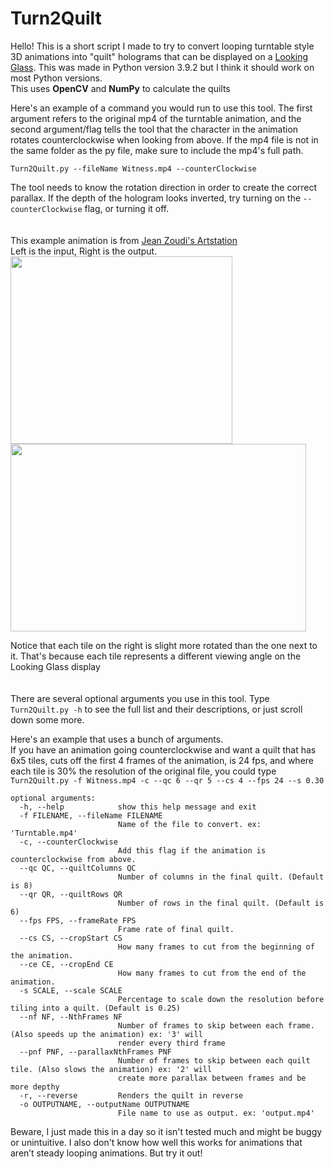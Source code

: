 # Turn2Quilt
Hello! This is a short script I made to try to convert looping turntable style 3D animations into "quilt" holograms that can be displayed on a [Looking Glass](https://lookingglassfactory.com/).
This was made in Python version 3.9.2 but I think it should work on most Python versions.<br />
This uses **OpenCV** and **NumPy** to calculate the quilts

Here's an example of a command you would run to use this tool.
The first argument refers to the original mp4 of the turntable animation, and the second argument/flag tells the tool that the character in the animation rotates counterclockwise when looking from above.
If the mp4 file is not in the same folder as the py file, make sure to include the mp4's full path. 
```
Turn2Quilt.py --fileName Witness.mp4 --counterClockwise
```
The tool needs to know the rotation direction in order to create the correct parallax. If the depth of the hologram looks inverted, try turning on the `--counterClockwise` flag, or turning it off.
<br />
<br />
<br />
This example animation is from [Jean Zoudi's Artstation](https://www.artstation.com/artwork/0ndYq8)<br />
Left is the input, Right is the output.<br />
<img src="https://github.com/Kainkun/Turn2Quilt/blob/main/readme/Witness.gif" width="355" height="300" /> <img src="https://github.com/Kainkun/Turn2Quilt/blob/main/readme/Quilt.gif" width="473" height="300" />

Notice that each tile on the right is slight more rotated than the one next to it. That's because each tile represents a different viewing angle on the Looking Glass display
<br />
<br />
<br />
There are several optional arguments you use in this tool. Type `Turn2Quilt.py -h` to see the full list and their descriptions, or just scroll down some more.

Here's an example that uses a bunch of arguments.<br />
If you have an animation going counterclockwise and want a quilt that has 6x5 tiles, cuts off the first 4 frames of the animation, is 24 fps, and where each tile is 30% the resolution of the original file, you could type `Turn2Quilt.py -f Witness.mp4 -c --qc 6 --qr 5 --cs 4 --fps 24 --s 0.30`
```
optional arguments:
  -h, --help            show this help message and exit
  -f FILENAME, --fileName FILENAME
                        Name of the file to convert. ex: 'Turntable.mp4'
  -c, --counterClockwise
                        Add this flag if the animation is counterclockwise from above.
  --qc QC, --quiltColumns QC
                        Number of columns in the final quilt. (Default is 8)
  --qr QR, --quiltRows QR
                        Number of rows in the final quilt. (Default is 6)
  --fps FPS, --frameRate FPS
                        Frame rate of final quilt.
  --cs CS, --cropStart CS
                        How many frames to cut from the beginning of the animation.
  --ce CE, --cropEnd CE
                        How many frames to cut from the end of the animation.
  -s SCALE, --scale SCALE
                        Percentage to scale down the resolution before tiling into a quilt. (Default is 0.25)
  --nf NF, --NthFrames NF
                        Number of frames to skip between each frame. (Also speeds up the animation) ex: '3' will
                        render every third frame
  --pnf PNF, --parallaxNthFrames PNF
                        Number of frames to skip between each quilt tile. (Also slows the animation) ex: '2' will
                        create more parallax between frames and be more depthy
  -r, --reverse         Renders the quilt in reverse
  -o OUTPUTNAME, --outputName OUTPUTNAME
                        File name to use as output. ex: 'output.mp4'
```

Beware, I just made this in a day so it isn't tested much and might be buggy or unintuitive.
I also don't know how well this works for animations that aren’t steady looping animations. But try it out!
